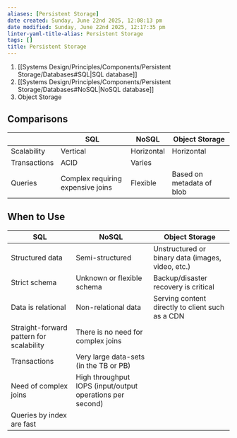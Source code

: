 ```yaml
---
aliases: [Persistent Storage]
date created: Sunday, June 22nd 2025, 12:08:13 pm
date modified: Sunday, June 22nd 2025, 12:17:35 pm
linter-yaml-title-alias: Persistent Storage
tags: []
title: Persistent Storage
---
```


1. [[Systems Design/Principles/Components/Persistent Storage/Databases#SQL|SQL database]]
2. [[Systems Design/Principles/Components/Persistent Storage/Databases#NoSQL|NoSQL database]]
3. Object Storage

## Comparisons

|              | SQL                               | NoSQL      | Object Storage            |
| ------------ | --------------------------------- | ---------- | ------------------------- |
| Scalability  | Vertical                          | Horizontal | Horizontal                |
| Transactions | ACID                              | Varies     |                           |
| Queries      | Complex requiring expensive joins | Flexible   | Based on metadata of blob |

## When to Use

| SQL                                      | NoSQL                                                     | Object Storage                                    |
| ---------------------------------------- | --------------------------------------------------------- | ------------------------------------------------- |
| Structured data                          | Semi-structured                                           | Unstructured or binary data (images, video, etc.) |
| Strict schema                            | Unknown or flexible schema                                | Backup/disaster recovery is critical              |
| Data is relational                       | Non-relational data                                       | Serving content directly to client such as a CDN  |
| Straight-forward pattern for scalability | There is no need for complex joins                        |                                                   |
| Transactions                             | Very large data-sets (in the TB or PB)                    |                                                   |
| Need of complex joins                    | High throughput IOPS (input/output operations per second) |                                                   |
| Queries by index are fast                |                                                           |                                                   |
